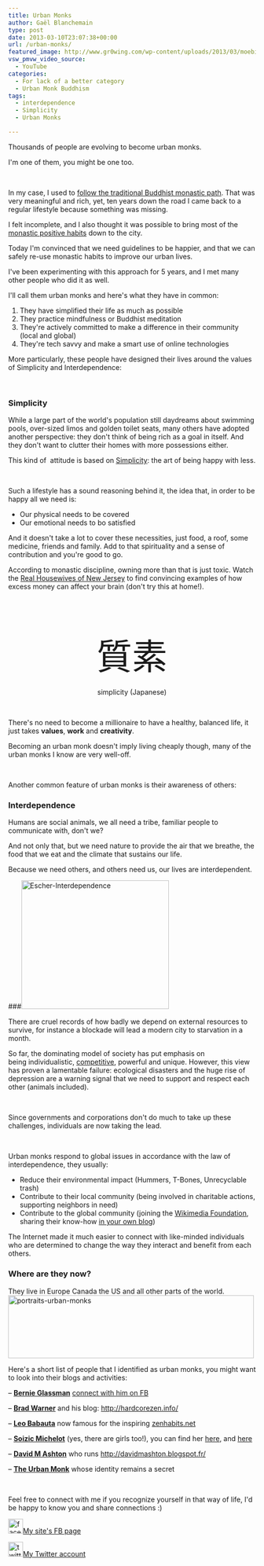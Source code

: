 ```yaml
---
title: Urban Monks
author: Gaël Blanchemain
type: post
date: 2013-03-10T23:07:38+00:00
url: /urban-monks/
featured_image: http://www.gr0wing.com/wp-content/uploads/2013/03/moebius-600px-e1367707580634.jpg
vsw_pmvw_video_source:
  - YouTube
categories:
  - For lack of a better category
  - Urban Monk Buddhism
tags:
  - interdependence
  - Simplicity
  - Urban Monks

---
```

Thousands of people are evolving to become urban monks.

I'm one of them, you might be one too.

&nbsp;

In my case, I used to <a title="About" href="http://www.gr0wing.com/about-2/" target="_blank">follow the traditional Buddhist monastic path</a>. That was very meaningful and rich, yet, ten years down the road I came back to a regular lifestyle because something was missing.

I felt incomplete, and I also thought it was possible to bring most of the <a title="4 Buddhist Monks habits you could apply everyday" href="http://www.gr0wing.com/4-buddhist-monks-habits-you-could-apply-everyday/" target="_blank">monastic positive habits</a> down to the city.

Today I'm convinced that we need guidelines to be happier, and that we can safely re-use monastic habits to improve our urban lives.

I've been experimenting with this approach for 5 years, and I met many other people who did it as well.

I'll call them urban monks and here's what they have in common:

  1. They have simplified their life as much as possible
  2. They practice mindfulness or Buddhist meditation
  3. They're actively committed to make a difference in their community (local and global)
  4. They're tech savvy and make a smart use of online technologies

<!--more-->

More particularly, these people have designed their lives around the values of Simplicity and Interdependence:

&nbsp;

### Simplicity

While a large part of the world's population still daydreams about swimming pools, over-sized limos and golden toilet seats, many others have adopted another perspective: they don't think of being rich as a goal in itself. And they don't want to clutter their homes with more possessions either.

This kind of  attitude is based on <a href="http://zenhabits.net/the-four-laws-of-simplicity-and-how-to-apply-them-to-life/" target="_blank">Simplicity</a>: the art of being happy with less.

&nbsp;

Such a lifestyle has a sound reasoning behind it, the idea that, in order to be happy all we need is:

  * Our physical needs to be covered
  * Our emotional needs to bo satisfied

And it doesn't take a lot to cover these necessities, just food, a roof, some medicine, friends and family. Add to that spirituality and a sense of contribution and you're good to go.

According to monastic discipline, owning more than that is just toxic. Watch the <a href="http://en.wikipedia.org/wiki/The_Real_Housewives_of_New_Jersey" target="_blank">Real Housewives of New Jersey</a> to find convincing examples of how excess money can affect your brain (don't try this at home!).

&nbsp;

&nbsp;

<p style="text-align: center;">
  <span style="font-size: 52px;"><span style="font-size: 72px;">質素</span><br /> </span><br /> simplicity (Japanese)
</p>

&nbsp;

There's no need to become a millionaire to have a healthy, balanced life, it just takes **values**, **work** and **creativity**.

Becoming an urban monk doesn't imply living cheaply though, many of the urban monks I know are very well-off.

&nbsp;

Another common feature of urban monks is their awareness of others:

### Interdependence

Humans are social animals, we all need a tribe, familiar people to communicate with, don't we?

And not only that, but we need nature to provide the air that we breathe, the food that we eat and the climate that sustains our life.

Because we need others, and others need us, our lives are interdependent.

###<img class="size-medium wp-image-5018 alignleft" alt="Escher-Interdependence" src="http://www.gr0wing.com/wp-content/uploads/2013/03/Escher-Interdependence-300x262.jpg" width="300" height="262" srcset="https://www.gr0wing.com/wp-content/uploads/2013/03/Escher-Interdependence-300x262.jpg 300w, https://www.gr0wing.com/wp-content/uploads/2013/03/Escher-Interdependence-588x515.jpg 588w, https://www.gr0wing.com/wp-content/uploads/2013/03/Escher-Interdependence.jpg 1024w" sizes="(max-width: 300px) 100vw, 300px" /> 

There are cruel records of how badly we depend on external resources to survive, for instance a blockade will lead a modern city to starvation in a month.

So far, the dominating model of society has put emphasis on being individualistic, <a title="Beyond Competition: succeeding differently" href="http://www.gr0wing.com/beyond-competition-succeeding-differently/" target="_blank">competitive</a>, powerful and unique. However, this view has proven a lamentable failure: ecological disasters and the huge rise of depression are a warning signal that we need to support and respect each other (animals included).

&nbsp;

Since governments and corporations don't do much to take up these challenges, individuals are now taking the lead.

&nbsp;

Urban monks respond to global issues in accordance with the law of interdependence, they usually:

  * <span style="line-height: 13px;">Reduce their environmental impact (Hummers, T-Bones, Unrecyclable trash)</span>
  * Contribute to their local community (being involved in charitable actions, supporting neighbors in need)
  * Contribute to the global community (joining the <a href="http://wikimediafoundation.org/wiki/Home" target="_blank">Wikimedia Foundation</a>, sharing their know-how <a href="http://www.problogger.net/archives/2009/01/30/starting-your-first-blog-29-tips-tutorials-and-resources-for-new-bloggers/" target="_blank">in your own blog</a>)

The Internet made it much easier to connect with like-minded individuals who are determined to change the way they interact and benefit from each others.

### Where are they now?

They live in Europe Canada the US and all other parts of the world.  
<img class="size-full wp-image-5063 alignleft" alt="portraits-urban-monks" src="http://www.gr0wing.com/wp-content/uploads/2013/03/portraits-urban-monks.jpg" width="500" height="128" srcset="https://www.gr0wing.com/wp-content/uploads/2013/03/portraits-urban-monks.jpg 500w, https://www.gr0wing.com/wp-content/uploads/2013/03/portraits-urban-monks-300x76.jpg 300w" sizes="(max-width: 500px) 100vw, 500px" /> 

Here's a short list of people that I identified as urban monks, you might want to look into their blogs and activities:

&#8211; <a href="http://zenpeacemakers.org/bernie-glassman/" target="_blank"><strong>Bernie Glassman</strong></a> <a href="https://www.facebook.com/bernie.glassman.7?fref=ts" target="_blank">connect with him on FB</a>

&#8211; <a href="http://hardcorezen.info/" target="_blank"><strong>Brad Warner</strong></a> and his blog: <a href="http://hardcorezen.info/" target="_blank">http://hardcorezen.info/</a>

&#8211; <a href="zenhabits.net" target="_blank"><strong>Leo Babauta</strong></a> now famous for the inspiring <a href="http://zenhabits.net/about/" target="_blank">zenhabits.net</a>

&#8211; <a href="http://www.soizic-michelot.fr/photos/" target="_blank"><strong>Soizic Michelot</strong></a> (yes, there are girls too!), you can find her <a href="http://www.mbsr-paris.fr/" target="_blank">here</a>, and <a href="http://www.soizic-michelot.fr/photos/" target="_blank">here</a>

&#8211; <a href="http://davidmashton.blogspot.fr/" target="_blank"><strong>David M Ashton</strong></a> who runs <a href="http://davidmashton.blogspot.fr/" target="_blank">http://davidmashton.blogspot.fr/</a>

&#8211; <a href="http://www.urbanmonk.net/about/" target="_blank"><strong>The Urban Monk</strong></a> whose identity remains a secret

&nbsp;

Feel free to connect with me if you recognize yourself in that way of life, I'd be happy to know you and share connections :)

[<img alt="facebook30px" src="http://www.gr0wing.com/wp-content/uploads/2013/03/facebook30px.png" width="30" height="30" />][1]<a href="http://www.facebook.com/GrowingTheRootsOfHappiness" target="_blank">My site's FB page</a>

<a href="https://twitter.com/gaelblanchemain" target="_blank"><img alt="twitter30px" src="http://www.gr0wing.com/wp-content/uploads/2013/03/twitter30px.png" width="30" height="30" />My Twitter account</a>

 [1]: http://www.facebook.com/GrowingTheRootsOfHappiness
